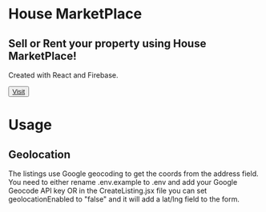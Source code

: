 <h1>House MarketPlace</h1>
<h2>Sell or Rent your property using House MarketPlace!</h2>
<p>Created with React and Firebase.</p>
<button className='primary button'>
  <a href='https://house-market-place-beryl.vercel.app/'>Visit</a>
</button>

<h1>Usage</h1>
<h2>Geolocation</h2>
The listings use Google geocoding to get the coords from the address field. You need to either rename .env.example to .env and add your Google Geocode API key OR in the CreateListing.jsx file you can set geolocationEnabled to "false" and it will add a lat/lng field to the form.

